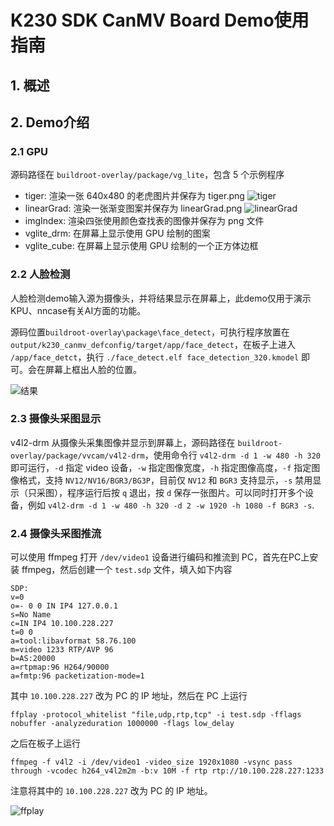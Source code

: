 # K230 SDK CanMV Board Demo使用指南

## 1. 概述

## 2. Demo介绍

### 2.1 GPU

源码路径在 `buildroot-overlay/package/vg_lite`，包含 5 个示例程序

- tiger: 渲染一张 640x480 的老虎图片并保存为 tiger.png ![tiger](https://developer.canaan-creative.com/api/post/attachment?id=422)
- linearGrad: 渲染一张渐变图案并保存为 linearGrad.png ![linearGrad](https://developer.canaan-creative.com/api/post/attachment?id=423)
- imgIndex: 渲染四张使用颜色查找表的图像并保存为 png 文件
- vglite_drm: 在屏幕上显示使用 GPU 绘制的图案
- vglite_cube: 在屏幕上显示使用 GPU 绘制的一个正方体边框

### 2.2 人脸检测

人脸检测demo输入源为摄像头，并将结果显示在屏幕上，此demo仅用于演示KPU、nncase有关AI方面的功能。

源码位置`buildroot-overlay\package\face_detect`，可执行程序放置在`output/k230_canmv_defconfig/target/app/face_detect`，在板子上进入 `/app/face_detct`，执行 `./face_detect.elf face_detection_320.kmodel` 即可。会在屏幕上框出人脸的位置。

![结果](https://developer.canaan-creative.com/api/post/attachment?id=429)

### 2.3 摄像头采图显示

v4l2-drm 从摄像头采集图像并显示到屏幕上，源码路径在 `buildroot-overlay/package/vvcam/v4l2-drm`，使用命令行 `v4l2-drm -d 1 -w 480 -h 320` 即可运行，`-d` 指定 video 设备，`-w` 指定图像宽度，`-h` 指定图像高度，`-f` 指定图像格式，支持 `NV12/NV16/BGR3/BG3P`，目前仅 `NV12` 和 `BGR3` 支持显示，`-s` 禁用显示（只采图），程序运行后按 `q` 退出，按 `d` 保存一张图片。可以同时打开多个设备，例如 `v4l2-drm -d 1 -w 480 -h 320 -d 2 -w 1920 -h 1080 -f BGR3 -s`.

### 2.4 摄像头采图推流

可以使用 ffmpeg 打开 `/dev/video1` 设备进行编码和推流到 PC，首先在PC上安装 ffmpeg，然后创建一个 `test.sdp` 文件，填入如下内容

```sdp
SDP:
v=0
o=- 0 0 IN IP4 127.0.0.1
s=No Name
c=IN IP4 10.100.228.227
t=0 0
a=tool:libavformat 58.76.100
m=video 1233 RTP/AVP 96
b=AS:20000
a=rtpmap:96 H264/90000
a=fmtp:96 packetization-mode=1
```

其中 `10.100.228.227` 改为 PC 的 IP 地址，然后在 PC 上运行

```shell
ffplay -protocol_whitelist "file,udp,rtp,tcp" -i test.sdp -fflags nobuffer -analyzeduration 1000000 -flags low_delay
```

之后在板子上运行

```shell
ffmpeg -f v4l2 -i /dev/video1 -video_size 1920x1080 -vsync pass
through -vcodec h264_v4l2m2m -b:v 10M -f rtp rtp://10.100.228.227:1233
```

注意将其中的 `10.100.228.227` 改为 PC 的 IP 地址。

![ffplay](https://developer.canaan-creative.com/api/post/attachment?id=430)
